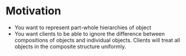 # Motivation
- You want to represent part-whole hierarchies of object
- You want clients to be able to ignore the difference between compositions of objects and individual objects. Clients will treat all objects in the composite structure uniformly.